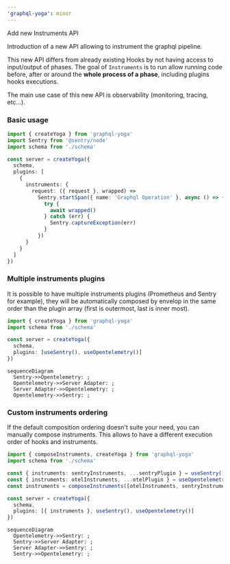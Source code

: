 ```yaml
---
'graphql-yoga': minor
---
```


Add new Instruments API

Introduction of a new API allowing to instrument the graphql pipeline.

This new API differs from already existing Hooks by not having access to input/output of phases. The
goal of `Instruments` is to run allow running code before, after or around the **whole process of a
phase**, including plugins hooks executions.

The main use case of this new API is observability (monitoring, tracing, etc...).

### Basic usage

```ts
import { createYoga } from 'graphql-yoga'
import Sentry from '@sentry/node'
import schema from './schema'

const server = createYoga({
  schema,
  plugins: [
    {
      instruments: {
        request: ({ request }, wrapped) =>
          Sentry.startSpan({ name: 'Graphql Operation' }, async () => {
            try {
              await wrapped()
            } catch (err) {
              Sentry.captureException(err)
            }
          })
      }
    }
  ]
})
```

### Multiple instruments plugins

It is possible to have multiple instruments plugins (Prometheus and Sentry for example), they will
be automatically composed by envelop in the same order than the plugin array (first is outermost,
last is inner most).

```ts
import { createYoga } from 'graphql-yoga'
import schema from './schema'

const server = createYoga({
  schema,
  plugins: [useSentry(), useOpentelemetry()]
})
```

```mermaid
sequenceDiagram
  Sentry->>Opentelemetry: ;
  Opentelemetry->>Server Adapter: ;
  Server Adapter->>Opentelemetry: ;
  Opentelemetry->>Sentry: ;
```

### Custom instruments ordering

If the default composition ordering doesn't suite your need, you can manually compose instruments.
This allows to have a different execution order of hooks and instruments.

```ts
import { composeInstruments, createYoga } from 'graphql-yoga'
import schema from './schema'

const { instruments: sentryInstruments, ...sentryPlugin } = useSentry()
const { instruments: otelInstruments, ...otelPlugin } = useOpentelemetry()
const instruments = composeInstruments([otelInstruments, sentryInstruments])

const server = createYoga({
  schema,
  plugins: [{ instruments }, useSentry(), useOpentelemetry()]
})
```

```mermaid
sequenceDiagram
  Opentelemetry->>Sentry: ;
  Sentry->>Server Adapter: ;
  Server Adapter->>Sentry: ;
  Sentry->>Opentelemetry: ;
```
